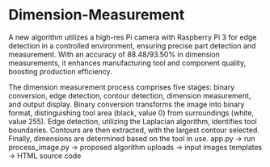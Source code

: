 # Dimension-Measurement
A new algorithm utilizes a high-res Pi camera with Raspberry Pi 3 for edge detection in a controlled environment, ensuring precise part detection and measurement. With an accuracy of 88.48/93.50% in dimension measurements, it enhances manufacturing tool and component quality, boosting production efficiency.

The dimension measurement process comprises five stages: binary conversion, edge detection, contour detection, dimension measurement, and output display. Binary conversion transforms the image into binary format, distinguishing tool area (black, value 0) from surroundings (white, value 255). Edge detection, utilizing the Laplacian algorithm, identifies tool boundaries. Contours are then extracted, with the largest contour selected. Finally, dimensions are determined based on the tool in use.
app.py -> run
process_image.py -> proposed algorithm
uploads -> input images
templates -> HTML source code
